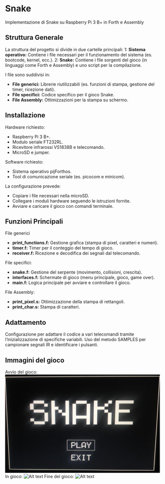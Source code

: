 # Snake
Implementazione di Snake su Raspberry Pi 3 B+ in Forth e Assembly


## Struttura Generale
La struttura del progetto si divide in due cartelle principali:
1: **Sistema operativo:** Contiene i file necessari per il funzionamento del sistema (es. bootcode, kernel, ecc.).
2: **Snake:** Contiene i file sorgenti del gioco (in linguaggi come Forth e Assembly) e uno script per la compilazione.

I file sono suddivisi in:
- **File generici:** Librerie riutilizzabili (es. funzioni di stampa, gestione del timer, ricezione dati).
- **File specifici:** Codice specifico per il gioco Snake.
- **File Assembly:** Ottimizzazioni per la stampa su schermo.


## Installazione
Hardware richiesto:
- Raspberry Pi 3 B+.
- Modulo seriale FT232RL.
- Ricevitore infrarossi VS1838B e telecomando.
- MicroSD e jumper.

Software richiesto:
- Sistema operativo pijForthos.
- Tool di comunicazione seriale (es. picocom e minicom).

La configurazione prevede:
- Copiare i file necessari nella microSD.
- Collegare i moduli hardware seguendo le istruzioni fornite.
- Avviare e caricare il gioco con comandi terminale.


## Funzioni Principali
File generici
- **print_functions.f:** Gestione grafica (stampa di pixel, caratteri e numeri).
- **timer.f:** Timer per il conteggio del tempo di gioco.
- **receiver.f:** Ricezione e decodifica dei segnali dal telecomando.

File specifici:
- **snake.f:** Gestione del serpente (movimento, collisioni, crescita).
- **interfaces.f:** Schermate di gioco (menu principale, gioco, game over).
- **main.f:** Logica principale per avviare e controllare il gioco.

File Assembly:
- **print_pixel.s:** Ottimizzazione della stampa di rettangoli.
- **print_char.s:** Stampa di caratteri.


## Adattamento
Configurazione per adattare il codice a vari telecomandi tramite l’inizializzazione di specifiche variabili.
Uso del metodo SAMPLES per campionare segnali IR e identificare i pulsanti.


## Immagini del gioco
Avvio del gioco:
![Alt text](Img/Start.png)
In gioco:
![Alt text](Img/Game)
Fine del gioco:
![Alt text](Img/End)
